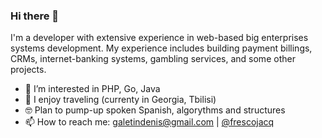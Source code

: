 ### Hi there 👋

I'm a developer with extensive experience in web-based big enterprises systems development. My experience includes building payment billings, CRMs, internet-banking systems, gambling services, and some other projects.

- 🔭 I’m interested in PHP, Go, Java
- 🌱 I enjoy traveling (currenty in Georgia, Tbilisi)
- 🤓 Plan to pump-up spoken Spanish, algorythms and structures
- 📫 How to reach me: galetindenis@gmail.com | [@frescojacq](https://t.me/frescojacq)

